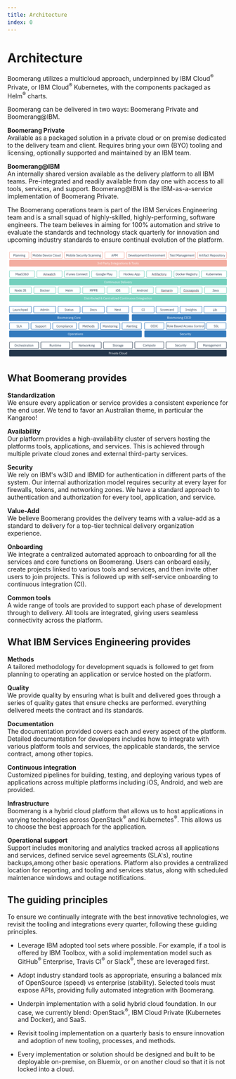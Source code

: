 ```yaml
---
title: Architecture
index: 0
---
```


# Architecture

Boomerang utilizes a multicloud approach, underpinned by IBM Cloud<sup>®</sup> Private, or IBM Cloud<sup>®</sup> Kubernetes, with the components packaged as Helm<sup>®</sup> charts.

Boomerang can be delivered in two ways: Boomerang Private and Boomerang@IBM.

**Boomerang Private**  
Available as a packaged solution in a private cloud or on premise dedicated to the delivery team and client. Requires bring your own (BYO) tooling and licensing, optionally supported and maintained by an IBM team.

**Boomerang@IBM**  
An internally shared version available as the delivery platform to all IBM teams. Pre-integrated and readily available from day one with access to all tools, services, and support. Boomerang@IBM is the IBM-as-a-service implementation of Boomerang Private.

The Boomerang operations team is part of the IBM Services Engineering team and is a small squad of highly-skilled, highly-performing, software engineers. The team believes in aiming for 100% automation and strive to evaluate the standards and technology stack quarterly for innovation and upcoming industry standards to ensure continual evolution of the platform.

![Boomerang Conceptual Architecture](./assets/img/Boomerang-Architecture-4.2.png)

## What Boomerang provides

**Standardization**  
We ensure every application or service provides a consistent experience for the end user. We tend to favor an Australian theme, in particular the Kangaroo!

**Availability**  
Our platform provides a high-availability cluster of servers hosting the platforms tools, applications, and services. This is achieved through multiple private cloud zones and external third-party services.

**Security**  
We rely on IBM's w3ID and IBMID for authentication in different parts of the system. Our internal authorization model requires security at every layer for firewalls, tokens, and networking zones. We have a standard approach to authentication and authorization for every tool, application, and service.

**Value-Add**  
We believe Boomerang provides the delivery teams with a value-add as a standard to delivery for a top-tier technical delivery organization experience.

**Onboarding**  
We integrate a centralized automated approach to onboarding for all the services and core functions on Boomerang. Users can onboard easily, create projects linked to various tools and services, and then invite other users to join projects. This is followed up with self-service onboarding to continuous integration (CI).

**Common tools**  
A wide range of tools are provided to support each phase of development through to delivery. All tools are integrated, giving users seamless connectivity across the platform.

## What IBM Services Engineering provides

**Methods**  
A tailored methodology for development squads is followed to get from planning to operating an application or service hosted on the platform.

**Quality**  
We provide quality by ensuring what is built and delivered goes through a series of quality gates that ensure checks are performed. everything delivered meets the contract and its standards.

**Documentation**  
The documentation provided covers each and every aspect of the platform. Detailed documentation for developers includes how to integrate with various platform tools and services, the applicable standards, the service contract, among other topics.

**Continuous integration**  
Customized pipelines for building, testing, and deploying various types of applications across multiple platforms including iOS, Android, and web are provided.

**Infrastructure**  
Boomerang is a hybrid cloud platform that allows us to host applications in varying technologies across OpenStack<sup>®</sup> and Kubernetes<sup>®</sup>. This allows us to choose the best approach for the application.

**Operational support**  
Support includes monitoring and analytics tracked across all applications and services, defined service sevel agreements (SLA's), routine backups,among other basic operations. Platform also provides a centralized location for reporting, and tooling and services status, along with scheduled maintenance windows and outage notifications.

## The guiding principles

To ensure we continually integrate with the best innovative technologies, we revisit the tooling and integrations every quarter, following these guiding principles.

- Leverage IBM adopted tool sets where possible. For example, if a tool is offered by IBM Toolbox, with a solid implementation model such as GitHub<sup>®</sup> Enterprise, Travis CI<sup>®</sup> or Slack<sup>®</sup>, these are leveraged first.

- Adopt industry standard tools as appropriate, ensuring a balanced mix of OpenSource (speed) vs enterprise (stability). Selected tools must expose APIs, providing fully automated integration with Boomerang.

- Underpin implementation with a solid hybrid cloud foundation. In our case, we currently blend: OpenStack<sup>®</sup>, IBM Cloud Private (Kubernetes and Docker), and SaaS.

- Revisit tooling implementation on a quarterly basis to ensure innovation and adoption of new tooling, processes, and methods.

- Every implementation or solution should be designed and built to be deployable on-premise, on Bluemix, or on another cloud so that it is not locked into a cloud.
